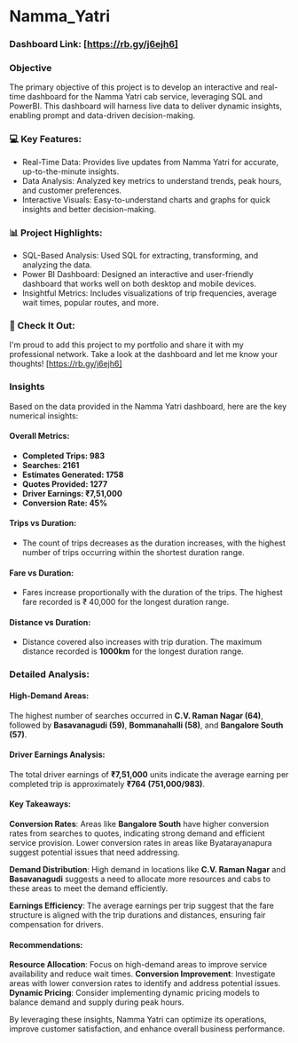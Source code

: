 # Namma_Yatri

### Dashboard Link: [https://rb.gy/j6ejh6]

### Objective
The primary objective of this project is to develop an interactive and real-time dashboard for the Namma Yatri cab service, leveraging SQL and PowerBI. This dashboard will harness live data to deliver dynamic insights, enabling prompt and data-driven decision-making. 


### 💻 Key Features:

- Real-Time Data: Provides live updates from Namma Yatri for accurate, up-to-the-minute insights.
- Data Analysis: Analyzed key metrics to understand trends, peak hours, and customer preferences.
- Interactive Visuals: Easy-to-understand charts and graphs for quick insights and better decision-making.
  

### 📊 Project Highlights:

- SQL-Based Analysis: Used SQL for extracting, transforming, and analyzing the data.
- Power BI Dashboard: Designed an interactive and user-friendly dashboard that works well on both desktop and mobile devices.
- Insightful Metrics: Includes visualizations of trip frequencies, average wait times, popular routes, and more.


### 🔗 Check It Out:

I'm proud to add this project to my portfolio and share it with my professional network. Take a look at the dashboard and let me know your thoughts! [https://rb.gy/j6ejh6]


### Insights
Based on the data provided in the Namma Yatri dashboard, here are the key numerical insights:

#### Overall Metrics:
- **Completed Trips: 983**
- **Searches: 2161**
- **Estimates Generated: 1758**
- **Quotes Provided: 1277**
- **Driver Earnings: ₹7,51,000**
- **Conversion Rate: 45%**

#### Trips vs Duration:
  - The count of trips decreases as the duration increases, with the highest number of trips occurring within the shortest duration range.

#### Fare vs Duration:
  - Fares increase proportionally with the duration of the trips. The highest fare recorded is ₹ 40,000 for the longest duration range.

#### Distance vs Duration:
  - Distance covered also increases with trip duration. The maximum distance recorded is **1000km** for the longest duration range.

### Detailed Analysis:

#### High-Demand Areas:
The highest number of searches occurred in **C.V. Raman Nagar (64)**, followed by **Basavanagudi (59)**, **Bommanahalli (58)**, and **Bangalore South (57)**.

#### Driver Earnings Analysis:
The total driver earnings of **₹7,51,000** units indicate the average earning per completed trip is approximately **₹764** **(751,000/983)**.

#### Key Takeaways:
**Conversion Rates**: Areas like **Bangalore South** have higher conversion rates from searches to quotes, indicating strong demand and efficient service provision. Lower conversion rates in areas like Byatarayanapura suggest potential issues that need addressing.

**Demand Distribution**: High demand in locations like **C.V. Raman Nagar** and **Basavanagudi** suggests a need to allocate more resources and cabs to these areas to meet the demand efficiently.

**Earnings Efficiency**: The average earnings per trip suggest that the fare structure is aligned with the trip durations and distances, ensuring fair compensation for drivers.

#### Recommendations:
**Resource Allocation**: Focus on high-demand areas to improve service availability and reduce wait times.
**Conversion Improvement**: Investigate areas with lower conversion rates to identify and address potential issues.
**Dynamic Pricing**: Consider implementing dynamic pricing models to balance demand and supply during peak hours.

By leveraging these insights, Namma Yatri can optimize its operations, improve customer satisfaction, and enhance overall business performance.

